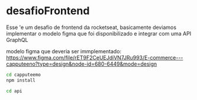 # desafioFrontend
Esse 'e um desafio de frontend da rocketseat, basicamente deviamos implementar o modelo figma que foi disponibilizado e integrar com uma API GraphQL


modelo figma que deveria ser immplementado: https://www.figma.com/file/rET9F2CeUEJdiVN7JRu993/E-commerce---capputeeno?type=design&node-id=680-6449&mode=design

```bash
cd capputeemo
npm install
```

```bash
cd api
```
